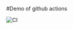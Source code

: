 #Demo of github actions

![CI](https://github.com/rfoltz/udacity-github-actions/workflows/CI/badge.svg)